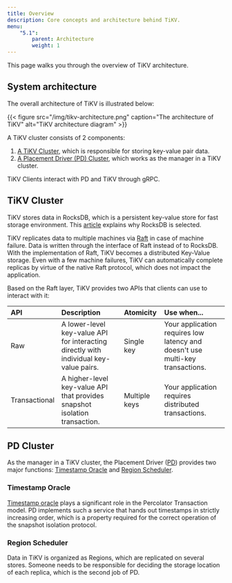 ```yaml
---
title: Overview
description: Core concepts and architecture behind TiKV.
menu:
    "5.1":
        parent: Architecture
        weight: 1
---
```


This page walks you through the overview of TiKV architecture.

## System architecture

The overall architecture of TiKV is illustrated below:

{{< figure
    src="/img/tikv-architecture.png"
    caption="The architecture of TiKV"
    alt="TiKV architecture diagram" >}}

A TiKV cluster consists of 2 components:

1. [A TiKV Cluster](./#tikv-cluster), which is responsible for storing key-value pair data.
2. [A Placement Driver (PD) Cluster](./#pd-cluster), which works as the manager in a TiKV cluster.

TiKV Clients interact with PD and TiKV through gRPC.

## TiKV Cluster

TiKV stores data in RocksDB, which is a persistent key-value store for fast storage environment. This [article](/deep-dive/key-value-engine/rocksdb/) explains why RocksDB is selected.

TiKV replicates data to multiple machines via [Raft](/deep-dive/consensus-algorithm/raft/) in case of machine failure. Data is written through the interface of Raft instead of to RocksDB. With the implementation of Raft, TiKV becomes a distributed Key-Value storage. Even with a few machine failures, TiKV can automatically complete replicas by virtue of the native Raft protocol, which does not impact the application.

Based on the Raft layer, TiKV provides two APIs that clients can use to interact with it:

| API           | Description                                                                           | Atomicity     | Use when...                                                                   |
|:------------- |:------------------------------------------------------------------------------------- |:------------- |:----------------------------------------------------------------------------- |
| Raw           | A lower-level key-value API for interacting directly with individual key-value pairs. | Single key    | Your application requires low latency and doesn't use multi-key transactions. |
| Transactional | A higher-level key-value API that provides snapshot isolation transaction.            | Multiple keys | Your application requires distributed transactions.                           |

## PD Cluster

As the manager in a TiKV cluster, the Placement Driver ([PD](https://github.com/tikv/pd)) provides two major functions: [Timestamp Oracle](./#timestamp-oracle) and [Region Scheduler](./#region-scheduler).

### Timestamp Oracle

[Timestamp oracle](/deep-dive/distributed-transaction/timestamp-oracle/) plays a significant role in the Percolator Transaction model. PD implements such a service that hands out timestamps in strictly increasing order, which is a property required for the correct operation of the snapshot isolation protocol.

### Region Scheduler

Data in TiKV is organized as Regions, which are replicated on several stores. Someone needs to be responsible for deciding the storage location of each replica, which is the second job of PD.
